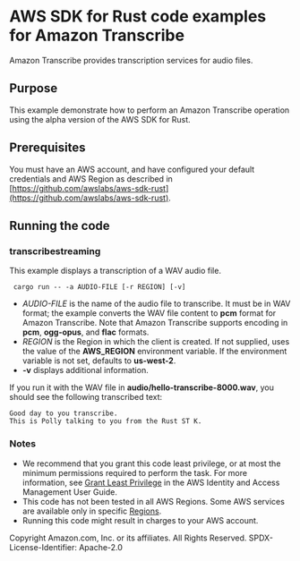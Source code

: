 # AWS SDK for Rust code examples for Amazon Transcribe

Amazon Transcribe provides transcription services for audio files.

## Purpose

This example demonstrate how to perform an Amazon Transcribe operation using the alpha version of the AWS SDK for Rust.

## Prerequisites

You must have an AWS account, and have configured your default credentials and AWS Region as described in [https://github.com/awslabs/aws-sdk-rust](https://github.com/awslabs/aws-sdk-rust).

## Running the code

### transcribestreaming

This example displays a transcription of a WAV audio file.

` cargo run -- -a AUDIO-FILE [-r REGION] [-v]`

- _AUDIO-FILE_ is the name of the audio file to transcribe. It must be in WAV format; the example converts the WAV file content to __pcm__ format for Amazon Transcribe.
  Note that Amazon Transcribe supports encoding in __pcm__, __ogg-opus__, and __flac__ formats.
- _REGION_ is the Region in which the client is created.
  If not supplied, uses the value of the __AWS_REGION__ environment variable.
  If the environment variable is not set, defaults to __us-west-2__.
- __-v__ displays additional information.

If you run it with the WAV file in __audio/hello-transcribe-8000.wav__, you should see the following transcribed text:

```
Good day to you transcribe.
This is Polly talking to you from the Rust ST K.
```

### Notes

- We recommend that you grant this code least privilege,
  or at most the minimum permissions required to perform the task.
  For more information, see
  [Grant Least Privilege](https://docs.aws.amazon.com/IAM/latest/UserGuide/best-practices.html#grant-least-privilege)
  in the AWS Identity and Access Management User Guide.
- This code has not been tested in all AWS Regions.
  Some AWS services are available only in specific
  [Regions](https://aws.amazon.com/about-aws/global-infrastructure/regional-product-services).
- Running this code might result in charges to your AWS account.

Copyright Amazon.com, Inc. or its affiliates. All Rights Reserved. SPDX-License-Identifier: Apache-2.0
